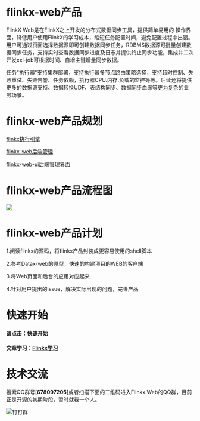 # flinkx-web产品

FlinkX Web是在FlinkX之上开发的分布式数据同步工具，提供简单易用的 操作界面，降低用户使用FlinkX的学习成本，缩短任务配置时间，避免配置过程中出错。用户可通过页面选择数据源即可创建数据同步任务，RDBMS数据源可批量创建数据同步任务，支持实时查看数据同步进度及日志并提供终止同步功能，集成并二次开发xxl-job可根据时间、自增主键增量同步数据。  

任务"执行器"支持集群部署，支持执行器多节点路由策略选择，支持超时控制、失败重试、失败告警、任务依赖，执行器CPU.内存.负载的监控等等。后续还将提供更多的数据源支持、数据转换UDF、表结构同步、数据同步血缘等更为复杂的业务场景。



# flinkx-web产品规划

[flinkx执行引擎](  https://github.com/wxgzgl/flinkx  )

[flinkx-web后端管理]( https://github.com/wxgzgl/flinkx-web )

[flinkx-web-ui后端管理界面]( https://github.com/wxgzgl/flinkx-web/tree/master/flinkx-web-ui-master )



# flinkx-web产品流程图

![](https://img2020.cnblogs.com/blog/622382/202008/622382-20200809112010690-444044896.png)







# flinkx-web产品计划

1.阅读flinkx的源码，将flinkx产品封装成更容易使用的shell脚本  

2.参考Datax-web的原型，快速的构建项目的WEB的客户端  

3.将Web页面和后台的应用对应起来  

4.针对用户提出的issue，解决实际出现的问题，完善产品  



# 快速开始

#### 请点击：[快速开始](https://github.com/wxgzgl/flinkx-web/blob/master/userGuid.md)

#### 文章学习：[Flinkx学习]( https://github.com/wxgzgl/flinkx-web/blob/master/docs/list.md )



# 技术交流

搜索QQ群号[**678097205**]或者扫描下面的二维码进入Flinkx Web的QQ群，目前正是开源的初期阶段，暂时就我一个人。

![钉钉群](https://img2020.cnblogs.com/blog/622382/202008/622382-20200809130031496-886275303.png)
